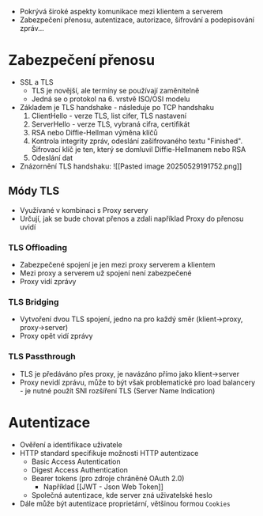- Pokrývá široké aspekty komunikace mezi klientem a serverem
- Zabezpečení přenosu, autentizace, autorizace, šifrování a podepisování zpráv...
# Zabezpečení přenosu
- SSL a TLS 
	- TLS je novější, ale termíny se používají zaměnitelně
	- Jedná se o protokol na 6. vrstvě ISO/OSI modelu
- Základem je TLS handshake - následuje po TCP handshaku
	1. ClientHello - verze TLS, list cifer, TLS nastavení
	2. ServerHello - verze TLS, vybraná cifra, certifikát
	3. RSA nebo Diffie-Hellman výměna klíčů
	4. Kontrola integrity zpráv, odeslání zašifrovaného textu "Finished". Šifrovací klíč je ten, který se domluvil Diffie-Hellmanem nebo RSA
	5. Odeslání dat
- Znázornění TLS handshaku: ![[Pasted image 20250529191752.png]]
## Módy TLS
- Využívané v kombinaci s Proxy servery
- Určují, jak se bude chovat přenos a zdali například Proxy do přenosu uvidí
### TLS Offloading
- Zabezpečené spojení je jen mezi proxy serverem a klientem
- Mezi proxy a serverem už spojení není zabezpečené
- Proxy vidí zprávy
### TLS Bridging
- Vytvoření dvou TLS spojení, jedno na pro každý směr (klient->proxy, proxy->server)
- Proxy opět vidí zprávy
### TLS Passthrough
- TLS je předáváno přes proxy, je navázáno přímo jako klient->server
- Proxy nevidí zprávu, může to být však problematické pro load balancery - je nutné použít SNI rozšíření TLS (Server Name Indication)

# Autentizace
- Ověření a identifikace uživatele 
- HTTP standard specifikuje možnosti HTTP autentizace
	- Basic Access Autentication
	- Digest Access Authentication
	- Bearer tokens (pro zdroje chráněné OAuth 2.0)
		- Například [[JWT - Json Web Token]]
	- Společná autentizace, kde server zná uživatelské heslo
- Dále může být autentizace proprietární, většinou formou `Cookies`